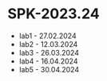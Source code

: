# SPK-2023.24
* lab1 - 27.02.2024
* lab2 - 12.03.2024
* lab3 - 26.03.2024
* lab4 - 16.04.2024
* lab5 - 30.04.2024
